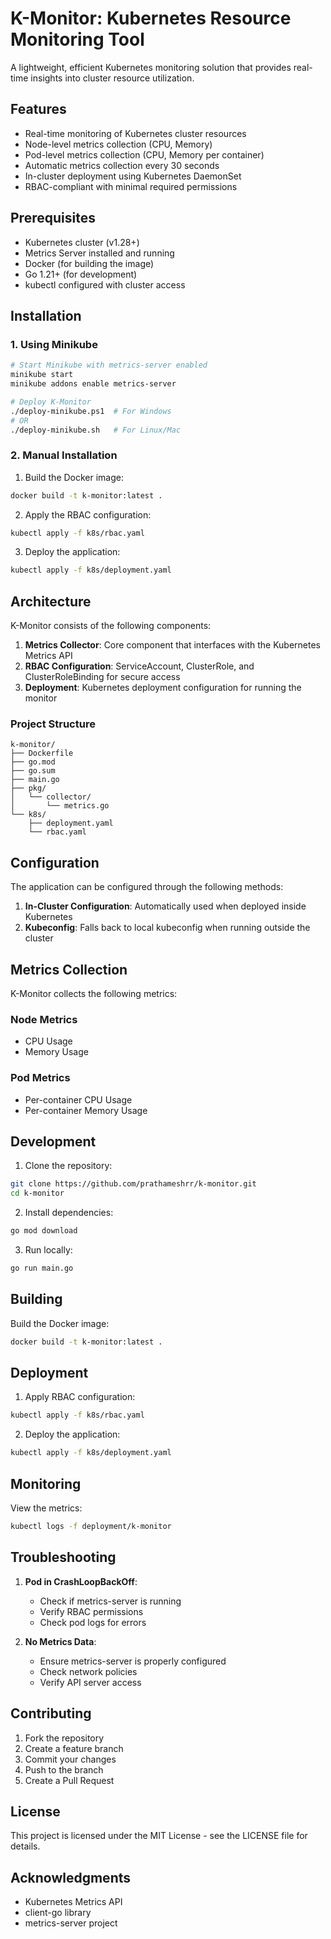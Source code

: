 # K-Monitor: Kubernetes Resource Monitoring Tool

A lightweight, efficient Kubernetes monitoring solution that provides real-time insights into cluster resource utilization.

## Features

- Real-time monitoring of Kubernetes cluster resources
- Node-level metrics collection (CPU, Memory)
- Pod-level metrics collection (CPU, Memory per container)
- Automatic metrics collection every 30 seconds
- In-cluster deployment using Kubernetes DaemonSet
- RBAC-compliant with minimal required permissions

## Prerequisites

- Kubernetes cluster (v1.28+)
- Metrics Server installed and running
- Docker (for building the image)
- Go 1.21+ (for development)
- kubectl configured with cluster access

## Installation

### 1. Using Minikube

```bash
# Start Minikube with metrics-server enabled
minikube start
minikube addons enable metrics-server

# Deploy K-Monitor
./deploy-minikube.ps1  # For Windows
# OR
./deploy-minikube.sh   # For Linux/Mac
```

### 2. Manual Installation

1. Build the Docker image:
```bash
docker build -t k-monitor:latest .
```

2. Apply the RBAC configuration:
```bash
kubectl apply -f k8s/rbac.yaml
```

3. Deploy the application:
```bash
kubectl apply -f k8s/deployment.yaml
```

## Architecture

K-Monitor consists of the following components:

1. **Metrics Collector**: Core component that interfaces with the Kubernetes Metrics API
2. **RBAC Configuration**: ServiceAccount, ClusterRole, and ClusterRoleBinding for secure access
3. **Deployment**: Kubernetes deployment configuration for running the monitor

### Project Structure
```
k-monitor/
├── Dockerfile
├── go.mod
├── go.sum
├── main.go
├── pkg/
│   └── collector/
│       └── metrics.go
└── k8s/
    ├── deployment.yaml
    └── rbac.yaml
```

## Configuration

The application can be configured through the following methods:

1. **In-Cluster Configuration**: Automatically used when deployed inside Kubernetes
2. **Kubeconfig**: Falls back to local kubeconfig when running outside the cluster

## Metrics Collection

K-Monitor collects the following metrics:

### Node Metrics
- CPU Usage
- Memory Usage

### Pod Metrics
- Per-container CPU Usage
- Per-container Memory Usage

## Development

1. Clone the repository:
```bash
git clone https://github.com/prathameshrr/k-monitor.git
cd k-monitor
```

2. Install dependencies:
```bash
go mod download
```

3. Run locally:
```bash
go run main.go
```

## Building

Build the Docker image:
```bash
docker build -t k-monitor:latest .
```

## Deployment

1. Apply RBAC configuration:
```bash
kubectl apply -f k8s/rbac.yaml
```

2. Deploy the application:
```bash
kubectl apply -f k8s/deployment.yaml
```

## Monitoring

View the metrics:
```bash
kubectl logs -f deployment/k-monitor
```

## Troubleshooting

1. **Pod in CrashLoopBackOff**:
   - Check if metrics-server is running
   - Verify RBAC permissions
   - Check pod logs for errors

2. **No Metrics Data**:
   - Ensure metrics-server is properly configured
   - Check network policies
   - Verify API server access

## Contributing

1. Fork the repository
2. Create a feature branch
3. Commit your changes
4. Push to the branch
5. Create a Pull Request

## License

This project is licensed under the MIT License - see the LICENSE file for details.

## Acknowledgments

- Kubernetes Metrics API
- client-go library
- metrics-server project
